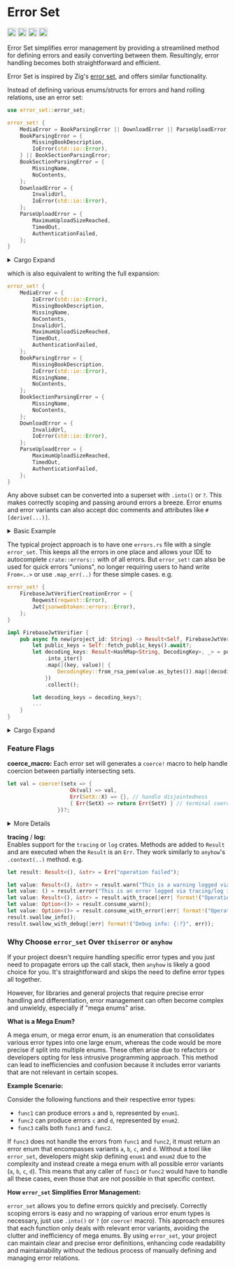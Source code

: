 # Error Set

[<img alt="github" src="https://img.shields.io/badge/github-mcmah309/error_set-8da0cb?style=for-the-badge&labelColor=555555&logo=github" height="20">](https://github.com/mcmah309/error_set)
[<img alt="crates.io" src="https://img.shields.io/crates/v/error_set.svg?style=for-the-badge&color=fc8d62&logo=rust" height="20">](https://crates.io/crates/error_set)
[<img alt="docs.rs" src="https://img.shields.io/badge/docs.rs-error_set-66c2a5?style=for-the-badge&labelColor=555555&logo=docs.rs" height="20">](https://docs.rs/error_set)
[<img alt="build status" src="https://img.shields.io/github/actions/workflow/status/mcmah309/error_set/ci.yml?branch=master&style=for-the-badge" height="20">](https://github.com/mcmah309/error_set/actions?query=branch%3Amaster)

Error Set simplifies error management by providing a streamlined method for defining errors and easily converting between them. Resultingly, error handling becomes both straightforward and efficient.

Error Set is inspired by Zig's [error set](https://ziglang.org/documentation/master/#Error-Set-Type), and offers similar functionality.

Instead of defining various enums/structs for errors and hand rolling relations, use an error set:
```rust
use error_set::error_set;

error_set! {
    MediaError = BookParsingError || DownloadError || ParseUploadError;
    BookParsingError = {
        MissingBookDescription,
        IoError(std::io::Error),
    } || BookSectionParsingError;
    BookSectionParsingError = {
        MissingName,
        NoContents,
    };
    DownloadError = {
        InvalidUrl,
        IoError(std::io::Error),
    };
    ParseUploadError = {
        MaximumUploadSizeReached,
        TimedOut,
        AuthenticationFailed,
    };
}
```
<details>

  <summary>Cargo Expand</summary>

```rust
#[derive(Debug)]
pub enum MediaError {
    MissingBookDescription,
    IoError(std::io::Error),
    MissingName,
    NoContents,
    InvalidUrl,
    MaximumUploadSizeReached,
    TimedOut,
    AuthenticationFailed,
}
#[allow(unused_qualifications)]
impl std::error::Error for MediaError {
    fn source(&self) -> Option<&(dyn std::error::Error + 'static)> {
        match *self {
            MediaError::IoError(ref source) => source.source(),
            #[allow(unreachable_patterns)]
            _ => None,
        }
    }
}
impl core::fmt::Display for MediaError {
    #[inline]
    fn fmt(&self, f: &mut core::fmt::Formatter) -> core::fmt::Result {
        let variant_name = match *self {
            MediaError::MissingBookDescription => "MediaError::MissingBookDescription",
            MediaError::IoError(_) => "MediaError::IoError",
            MediaError::MissingName => "MediaError::MissingName",
            MediaError::NoContents => "MediaError::NoContents",
            MediaError::InvalidUrl => "MediaError::InvalidUrl",
            MediaError::MaximumUploadSizeReached => "MediaError::MaximumUploadSizeReached",
            MediaError::TimedOut => "MediaError::TimedOut",
            MediaError::AuthenticationFailed => "MediaError::AuthenticationFailed",
        };
        f.write_fmt($crate::format_args!("{}", variant_name))
    }
}
impl From<BookParsingError> for MediaError {
    fn from(error: BookParsingError) -> Self {
        match error {
            BookParsingError::MissingBookDescription => MediaError::MissingBookDescription,
            BookParsingError::IoError(source) => MediaError::IoError(source),
            BookParsingError::MissingName => MediaError::MissingName,
            BookParsingError::NoContents => MediaError::NoContents,
        }
    }
}
impl From<BookSectionParsingError> for MediaError {
    fn from(error: BookSectionParsingError) -> Self {
        match error {
            BookSectionParsingError::MissingName => MediaError::MissingName,
            BookSectionParsingError::NoContents => MediaError::NoContents,
        }
    }
}
impl From<DownloadError> for MediaError {
    fn from(error: DownloadError) -> Self {
        match error {
            DownloadError::InvalidUrl => MediaError::InvalidUrl,
            DownloadError::IoError(source) => MediaError::IoError(source),
        }
    }
}
impl From<ParseUploadError> for MediaError {
    fn from(error: ParseUploadError) -> Self {
        match error {
            ParseUploadError::MaximumUploadSizeReached => MediaError::MaximumUploadSizeReached,
            ParseUploadError::TimedOut => MediaError::TimedOut,
            ParseUploadError::AuthenticationFailed => MediaError::AuthenticationFailed,
        }
    }
}
impl From<std::io::Error> for MediaError {
    fn from(error: std::io::Error) -> Self {
        MediaError::IoError(error)
    }
}
#[derive(Debug)]
pub enum BookParsingError {
    MissingBookDescription,
    IoError(std::io::Error),
    MissingName,
    NoContents,
}
#[allow(unused_qualifications)]
impl std::error::Error for BookParsingError {
    fn source(&self) -> Option<&(dyn std::error::Error + 'static)> {
        match *self {
            BookParsingError::IoError(ref source) => source.source(),
            #[allow(unreachable_patterns)]
            _ => None,
        }
    }
}
impl core::fmt::Display for BookParsingError {
    #[inline]
    fn fmt(&self, f: &mut core::fmt::Formatter) -> core::fmt::Result {
        let variant_name = match *self {
            BookParsingError::MissingBookDescription => "BookParsingError::MissingBookDescription",
            BookParsingError::IoError(_) => "BookParsingError::IoError",
            BookParsingError::MissingName => "BookParsingError::MissingName",
            BookParsingError::NoContents => "BookParsingError::NoContents",
        };
        f.write_fmt($crate::format_args!("{}", variant_name))
    }
}
impl From<BookSectionParsingError> for BookParsingError {
    fn from(error: BookSectionParsingError) -> Self {
        match error {
            BookSectionParsingError::MissingName => BookParsingError::MissingName,
            BookSectionParsingError::NoContents => BookParsingError::NoContents,
        }
    }
}
impl From<std::io::Error> for BookParsingError {
    fn from(error: std::io::Error) -> Self {
        BookParsingError::IoError(error)
    }
}
#[derive(Debug)]
pub enum BookSectionParsingError {
    MissingName,
    NoContents,
}
#[allow(unused_qualifications)]
impl std::error::Error for BookSectionParsingError {}

impl core::fmt::Display for BookSectionParsingError {
    #[inline]
    fn fmt(&self, f: &mut core::fmt::Formatter) -> core::fmt::Result {
        let variant_name = match *self {
            BookSectionParsingError::MissingName => "BookSectionParsingError::MissingName",
            BookSectionParsingError::NoContents => "BookSectionParsingError::NoContents",
        };
        f.write_fmt($crate::format_args!("{}", variant_name))
    }
}
#[derive(Debug)]
pub enum DownloadError {
    InvalidUrl,
    IoError(std::io::Error),
}
#[allow(unused_qualifications)]
impl std::error::Error for DownloadError {
    fn source(&self) -> Option<&(dyn std::error::Error + 'static)> {
        match *self {
            DownloadError::IoError(ref source) => source.source(),
            #[allow(unreachable_patterns)]
            _ => None,
        }
    }
}
impl core::fmt::Display for DownloadError {
    #[inline]
    fn fmt(&self, f: &mut core::fmt::Formatter) -> core::fmt::Result {
        let variant_name = match *self {
            DownloadError::InvalidUrl => "DownloadError::InvalidUrl",
            DownloadError::IoError(_) => "DownloadError::IoError",
        };
        f.write_fmt($crate::format_args!("{}", variant_name))
    }
}
impl From<std::io::Error> for DownloadError {
    fn from(error: std::io::Error) -> Self {
        DownloadError::IoError(error)
    }
}
#[derive(Debug)]
pub enum ParseUploadError {
    MaximumUploadSizeReached,
    TimedOut,
    AuthenticationFailed,
}
#[allow(unused_qualifications)]
impl std::error::Error for ParseUploadError {}

impl core::fmt::Display for ParseUploadError {
    #[inline]
    fn fmt(&self, f: &mut core::fmt::Formatter) -> core::fmt::Result {
        let variant_name = match *self {
            ParseUploadError::MaximumUploadSizeReached => {
                "ParseUploadError::MaximumUploadSizeReached"
            }
            ParseUploadError::TimedOut => "ParseUploadError::TimedOut",
            ParseUploadError::AuthenticationFailed => "ParseUploadError::AuthenticationFailed",
        };
        f.write_fmt($crate::format_args!("{}", variant_name))
    }
}
```
</details>

which is also equivalent to writing the full expansion:
```rust
error_set! {
    MediaError = {
        IoError(std::io::Error),
        MissingBookDescription,
        MissingName,
        NoContents,
        InvalidUrl,
        MaximumUploadSizeReached,
        TimedOut,
        AuthenticationFailed,
    };
    BookParsingError = {
        MissingBookDescription,
        IoError(std::io::Error),
        MissingName,
        NoContents,
    };
    BookSectionParsingError = {
        MissingName,
        NoContents,
    };
    DownloadError = {
        InvalidUrl,
        IoError(std::io::Error),
    };
    ParseUploadError = {
        MaximumUploadSizeReached,
        TimedOut,
        AuthenticationFailed,
    };
}
```
Any above subset can be converted into a superset with `.into()` or `?`. 
This makes correctly scoping and passing around errors a breeze.
Error enums and error variants can also accept doc comments and attributes like `#[derive(...)]`.

<details>

  <summary>Basic Example</summary>

```rust
use error_set::error_set;

error_set! {
    MediaError = {
        IoError(std::io::Error)
    } || BookParsingError || DownloadError || ParseUploadError;
    BookParsingError = {
        MissingBookDescription,
        CouldNotReadBook(std::io::Error),
    } || BookSectionParsingError;
    BookSectionParsingError = {
        MissingName,
        NoContents,
    };
    DownloadError = {
        InvalidUrl,
        CouldNotSaveBook(std::io::Error),
    };
    ParseUploadError = {
        MaximumUploadSizeReached,
        TimedOut,
        AuthenticationFailed,
    };
}

fn main() {
    let book_section_parsing_error: BookSectionParsingError = BookSectionParsingError::MissingName;
    let book_parsing_error: BookParsingError = book_section_parsing_error.into();
    assert!(matches!(book_parsing_error, BookParsingError::MissingName));
    let media_error: MediaError = book_parsing_error.into();
    assert!(matches!(media_error, MediaError::MissingName));

    let io_error = std::io::Error::new(std::io::ErrorKind::OutOfMemory, "oops out of memory");
    let result_download_error: Result<(), DownloadError> = Err(io_error).coerce(); // `.coerce()` == `.map_err(Into::into)`
    let result_media_error: Result<(), MediaError> = result_download_error.coerce(); // `.coerce()` == `.map_err(Into::into)`
    assert!(matches!(result_media_error, Err(MediaError::IoError(_))));
}
```
</details>


The typical project approach is to have one `errors.rs` file with a single `error_set`. This keeps
all the errors in one place and allows your IDE to autocomplete `crate::errors::` with of all errors.
But `error_set!` can also be used for quick errors "unions", no longer requiring users to 
hand write `From<..>` or use `.map_err(..)` for these simple cases.
e.g.
```rust
error_set! {
    FirebaseJwtVerifierCreationError = {
        Reqwest(reqwest::Error),
        Jwt(jsonwebtoken::errors::Error),
    };
}

impl FirebaseJwtVerifier {
    pub async fn new(project_id: String) -> Result<Self, FirebaseJwtVerifierCreationError> {
        let public_keys = Self::fetch_public_keys().await?;
        let decoding_keys: Result<HashMap<String, DecodingKey>, _> = public_keys
            .into_iter()
            .map(|(key, value)| {
                DecodingKey::from_rsa_pem(value.as_bytes()).map(|decoding_key| (key, decoding_key))
            })
            .collect();

        let decoding_keys = decoding_keys?;
        ...
    }
}
```
<details>

  <summary>Cargo Expand</summary>

```rust
#[derive(Debug)]
pub enum FirebaseJwtVerifierCreationError {
    Reqwest(reqwest::Error),
    Jwt(jsonwebtoken::errors::Error),
}
#[allow(unused_qualifications)]
impl std::error::Error for FirebaseJwtVerifierCreationError {
    fn source(&self) -> Option<&(dyn std::error::Error + 'static)> {
        match *self {
            FirebaseJwtVerifierCreationError::Reqwest(ref source) => source.source(),
            FirebaseJwtVerifierCreationError::Jwt(ref source) => source.source(),
            #[allow(unreachable_patterns)]
            _ => None,
        }
    }
}
impl core::fmt::Display for FirebaseJwtVerifierCreationError {
    #[inline]
    fn fmt(&self, f: &mut core::fmt::Formatter) -> core::fmt::Result {
        let variant_name = match *self {
            FirebaseJwtVerifierCreationError::Reqwest(_) => {
                "FirebaseJwtVerifierCreationError::Reqwest"
            }
            FirebaseJwtVerifierCreationError::Jwt(_) => "FirebaseJwtVerifierCreationError::Jwt",
        };
        f.write_fmt($crate::format_args!("{}", variant_name))
    }
}
impl From<reqwest::Error> for FirebaseJwtVerifierCreationError {
    fn from(error: reqwest::Error) -> Self {
        FirebaseJwtVerifierCreationError::Reqwest(error)
    }
}
impl From<jsonwebtoken::errors::Error> for FirebaseJwtVerifierCreationError {
    fn from(error: jsonwebtoken::errors::Error) -> Self {
        FirebaseJwtVerifierCreationError::Jwt(error)
    }
}
```
</details>

### Feature Flags

**coerce_macro:** Each error set will generates a `coerce!` macro to help handle coercion between partially intersecting sets.

```rust
let val = coerce!(setx => {
                    Ok(val) => val,
                    Err(SetX::X) => {}, // handle disjointedness
                    { Err(SetX) => return Err(SetY) } // terminal coercion
                })?;
```

<details>

<summary>More Details</summary>

Given:
 ```rust
 error_set! {
    SetX = {
        X
    } || Common;
    SetY = {
        Y
    } || Common;
    Common = {
        A,
        B,
        C,
        D,
        E,
        F,
        G,
        H,
    };
 }
 ```

 rather than writing:

 ```rust
 fn setx_result_to_sety_result() -> Result<(), SetY> {
    let _ok = match setx_result() {
        Ok(ok) => ok,
        Err(SetX::X) => {} // handle disjointedness
        Err(SetX::A) => {
            return Err(SetY::A);
        }
        Err(SetX::B) => {
            return Err(SetY::B);
        }
        Err(SetX::C) => {
            return Err(SetY::C);
        }
        Err(SetX::D) => {
            return Err(SetY::D);
        }
        Err(SetX::E) => {
            return Err(SetY::E);
        }
        Err(SetX::F) => {
            return Err(SetY::F);
        }
        Err(SetX::G) => {
            return Err(SetY::G);
        }
        Err(SetX::H) => {
            return Err(SetY::H);
        }
    };
    Ok(())
 }
 ```

 one can write this, which compiles to the `match` statement above:

 ```rust
 fn setx_result_to_sety_result() -> Result<(), SetY> {
    let _ok = coerce!(setx_result() => {
        Ok(ok) => ok,
        Err(SetX::X) => {}, // handle disjointedness
        { Err(SetX) => return Err(SetY) } // terminal coercion
    });
    Ok(())
 }
 ```

 The `coerce!` macro is a flat fast (no tt muncher 🦫) declarative macro created by the `error_set!` macro for the set.
 `coerce!` behaves like a regular `match` statement, except it allows a terminal coercion statement between sets. e.g.

 ```rust
 { Err(SetX) => return Err(SetY) }
 { Err(SetX) => Err(SetY) }
 { SetX => return SetY }
 { SetX => SetY }
 ```

 With `coerce!`, one can concisely handle specific variants of errors as they bubble up the call stack and propagate the rest.
</details>

**tracing** / **log:**  
Enables support for the `tracing` or `log` crates. Methods are added to `Result` and are executed when the `Result` is an `Err`. They work similarly to `anyhow`'s `.context(..)` method. e.g.
```rust
let result: Result<(), &str> = Err("operation failed");

let value: Result<(), &str> = result.warn("This is a warning logged via tracing/log if `Err`");
let value: () = result.error("This is an error logged via tracing/log if `Err`")?;
let value: Result<(), &str> = result.with_trace(|err| format!("Operation failed due to: {}", err));
let value: Option<()> = result.consume_warn();
let value: Option<()> = result.consume_with_error(|err| format!("Operation failed due to: {}", err));
result.swallow_info();
result.swallow_with_debug(|err| format!("Debug info: {:?}", err));
```

### Why Choose `error_set` Over `thiserror` or `anyhow`

If your project doesn't require handling specific error types and you just need to propagate errors up the call stack, then `anyhow` is likely a good choice for you. It's straightforward and skips the need to define error types all together.

However, for libraries and general projects that require precise error handling and differentiation, error management can often become complex and unwieldy, especially if "mega enums" arise. 

**What is a Mega Enum?**

A mega enum, or mega error enum, is an enumeration that consolidates various error types into one large enum, whereas the code would be more precise if split into multiple enums.
These often arise due to refactors or developers opting for less intrusive programming approach.
This method can lead to inefficiencies and confusion because it includes error variants that are not relevant in certain scopes. 

**Example Scenario:**

Consider the following functions and their respective error types:

- `func1` can produce errors `a` and `b`, represented by `enum1`.
- `func2` can produce errors `c` and `d`, represented by `enum2`.
- `func3` calls both `func1` and `func2`.

If `func3` does not handle the errors from `func1` and `func2`, it must return an error enum that encompasses variants `a`, `b`, `c`, and `d`. Without a tool like `error_set`, developers might skip defining `enum1` and `enum2` due to the complexity and instead create a mega enum with all possible error variants (`a`, `b`, `c`, `d`). This means that any caller of `func1` or `func2` would have to handle all these cases, even those that are not possible in that specific context.

**How `error_set` Simplifies Error Management:**

`error_set` allows you to define errors quickly and precisely. Correctly scoping errors is easy and no wrapping of
various error enum types is necessary, just use `.into()` or `?` (or `coerce!` macro).
This approach ensures that each function only deals with relevant error variants, avoiding the clutter and inefficiency of mega enums. 
By using `error_set`, your project can maintain clear and precise error definitions, enhancing code readability and maintainability without the tedious process of manually defining and managing error relations.